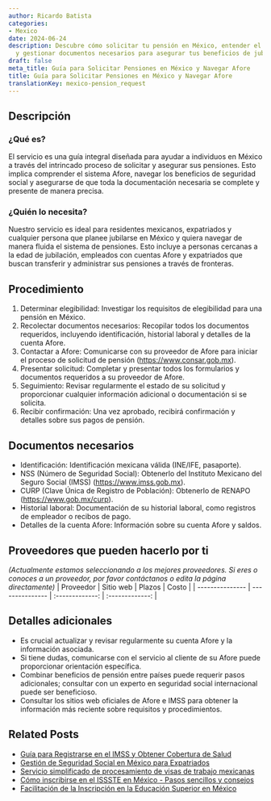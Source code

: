 ```yaml
---
author: Ricardo Batista
categories:
- Mexico
date: 2024-06-24
description: Descubre cómo solicitar tu pensión en México, entender el sistema Afore
  y gestionar documentos necesarios para asegurar tus beneficios de jubilación.
draft: false
meta_title: Guía para Solicitar Pensiones en México y Navegar Afore
title: Guía para Solicitar Pensiones en México y Navegar Afore
translationKey: mexico-pension_request
---
```



## Descripción
### ¿Qué es?
El servicio es una guía integral diseñada para ayudar a individuos en México a través del intrincado proceso de solicitar y asegurar sus pensiones. Esto implica comprender el sistema Afore, navegar los beneficios de seguridad social y asegurarse de que toda la documentación necesaria se complete y presente de manera precisa.

### ¿Quién lo necesita?
Nuestro servicio es ideal para residentes mexicanos, expatriados y cualquier persona que planee jubilarse en México y quiera navegar de manera fluida el sistema de pensiones. Esto incluye a personas cercanas a la edad de jubilación, empleados con cuentas Afore y expatriados que buscan transferir y administrar sus pensiones a través de fronteras.

## Procedimiento

1. Determinar elegibilidad: Investigar los requisitos de elegibilidad para una pensión en México.
2. Recolectar documentos necesarios: Recopilar todos los documentos requeridos, incluyendo identificación, historial laboral y detalles de la cuenta Afore.
3. Contactar a Afore: Comunicarse con su proveedor de Afore para iniciar el proceso de solicitud de pensión (https://www.consar.gob.mx).
4. Presentar solicitud: Completar y presentar todos los formularios y documentos requeridos a su proveedor de Afore.
5. Seguimiento: Revisar regularmente el estado de su solicitud y proporcionar cualquier información adicional o documentación si se solicita.
6. Recibir confirmación: Una vez aprobado, recibirá confirmación y detalles sobre sus pagos de pensión.

## Documentos necesarios

- Identificación: Identificación mexicana válida (INE/IFE, pasaporte).
- NSS (Número de Seguridad Social): Obtenerlo del Instituto Mexicano del Seguro Social (IMSS) (https://www.imss.gob.mx).
- CURP (Clave Única de Registro de Población): Obtenerlo de RENAPO (https://www.gob.mx/curp).
- Historial laboral: Documentación de su historial laboral, como registros de empleador o recibos de pago.
- Detalles de la cuenta Afore: Información sobre su cuenta Afore y saldos.

## Proveedores que pueden hacerlo por ti
_(Actualmente estamos seleccionando a los mejores proveedores. Si eres o conoces a un proveedor, por favor contáctanos o edita la página directamente)_
| Proveedor       |     Sitio web    |     Plazos      |       Costo    |
| --------------- | --------------- |  :-------------: | :-------------: |

## Detalles adicionales

- Es crucial actualizar y revisar regularmente su cuenta Afore y la información asociada.
- Si tiene dudas, comunicarse con el servicio al cliente de su Afore puede proporcionar orientación específica.
- Combinar beneficios de pensión entre países puede requerir pasos adicionales; consultar con un experto en seguridad social internacional puede ser beneficioso.
- Consultar los sitios web oficiales de Afore e IMSS para obtener la información más reciente sobre requisitos y procedimientos.
## Related Posts

- [Guía para Registrarse en el IMSS y Obtener Cobertura de Salud](https://tramitit.com/es/guides/mexico/inscripci%C3%B3n_al_imss/)
- [Gestión de Seguridad Social en México para Expatriados](https://tramitit.com/es/guides/mexico/seguro_social/)
- [Servicio simplificado de procesamiento de visas de trabajo mexicanas](https://tramitit.com/es/guides/mexico/tr%C3%A1mite_de_visa_de_trabajo/)
- [Cómo inscribirse en el ISSSTE en México - Pasos sencillos y consejos](https://tramitit.com/es/guides/mexico/inscripci%C3%B3n_al_issste/)
- [Facilitación de la Inscripción en la Educación Superior en México](https://tramitit.com/es/guides/mexico/inscripci%C3%B3n_a_educaci%C3%B3n_superior/)